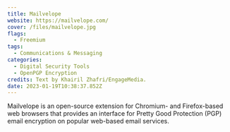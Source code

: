 ```yaml
---
title: Mailvelope
website: https://mailvelope.com/
cover: /files/mailvelope.jpg
flags:
  - Freemium
tags:
  - Communications & Messaging
categories:
  - Digital Security Tools
  - OpenPGP Encryption
credits: Text by Khairil Zhafri/EngageMedia.
date: 2023-01-19T10:38:37.852Z
---
```

Mailvelope is an open-source extension for Chromium- and Firefox-based web browsers that provides an interface for Pretty Good Protection (PGP) email encryption on popular web-based email services.
